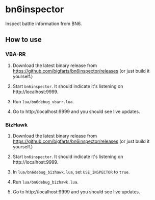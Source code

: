 # bn6inspector

Inspect battle information from BN6.

## How to use

### VBA-RR

1. Download the latest binary release from https://github.com/bigfarts/bn6inspector/releases (or just build it yourself.)

1. Start `bn6inspector`. It should indicate it's listening on http://localhost:9999.

1. Run `lua/bn6debug_vbarr.lua`.

1. Go to http://localhost:9999 and you should see live updates.

### BizHawk

1. Download the latest binary release from https://github.com/bigfarts/bn6inspector/releases (or just build it yourself.)

1. Start `bn6inspector`. It should indicate it's listening on http://localhost:9999.

1. In `lua/bn6debug_bizhawk.lua`, set `USE_INSPECTOR` to `true`.

1. Run `lua/bn6debug_bizhawk.lua`.

1. Go to http://localhost:9999 and you should see live updates.

